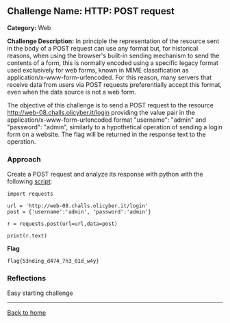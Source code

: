 ## Challenge Name: HTTP: POST request
**Category:** Web

**Challenge Description:** 
In principle the representation of the resource sent in the body of a POST request can use any format but, for historical reasons, when using the browser's built-in sending mechanism to send the contents of a form, this is normally encoded using a specific legacy format used exclusively for web forms, known in MIME classification as application/x-www-form-urlencoded. For this reason, many servers that receive data from users via POST requests preferentially accept this format, even when the data source is not a web form.

The objective of this challenge is to send a POST request to the resource http://web-08.challs.olicyber.it/login providing the value pair in the application/x-www-form-urlencoded format "username": "admin" and "password": "admin", similarly to a hypothetical operation of sending a login form on a website. The flag will be returned in the response text to the operation.

### Approach

Create a POST request and analyze its response with python with the following [script](/olicyber-training/web/08-Post/solve.py):

```
import requests

url = 'http://web-08.challs.olicyber.it/login'
post = {'username':'admin', 'password':'admin'}

r = requests.post(url=url,data=post)

print(r.text)
```



**Flag**

```
flag{53nding_d474_7h3_01d_w4y}
```
### Reflections
Easy starting challenge
  

---
<a href="/olicyber-training/main.md" class="btn">Back to home</a>
